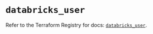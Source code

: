 # `databricks_user`

Refer to the Terraform Registry for docs: [`databricks_user`](https://registry.terraform.io/providers/databricks/databricks/1.41.0/docs/resources/user).
